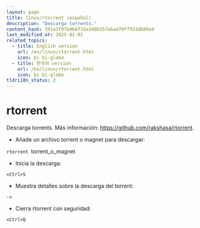 ```yaml
---
layout: page
title: linux/rtorrent (español)
description: "Descarga torrents."
content_hash: 391e3f07b0b6f32e349b357ebad79ff933db89a9
last_modified_at: 2025-01-01
related_topics:
  - title: English version
    url: /en/linux/rtorrent.html
    icon: bi bi-globe
  - title: 한국어 version
    url: /ko/linux/rtorrent.html
    icon: bi bi-globe
tldri18n_status: 2
---
```

# rtorrent

Descarga torrents.
Más información: <https://github.com/rakshasa/rtorrent>.

- Añade un archivo torrent o magnet para descargar:

`rtorrent `<span class="tldr-var badge badge-pill bg-dark-lm bg-white-dm text-white-lm text-dark-dm font-weight-bold">torrent_o_magnet</span>

- Inicia la descarga:

`<Ctrl>S`

- Muestra detalles sobre la descarga del torrent:

`->`

- Cierra rtorrent con seguridad:

`<Ctrl>Q`
